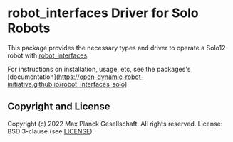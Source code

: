 robot_interfaces Driver for Solo Robots
=======================================

This package provides the necessary types and driver to operate a Solo12 robot
with [robot_interfaces](https://github.com/open-dynamic-robot-initiative/robot_interfaces).

For instructions on installation, usage, etc, see the packages's
[documentation](https://open-dynamic-robot-initiative.github.io/robot_interfaces_solo]


Copyright and License
---------------------

Copyright (c) 2022 Max Planck Gesellschaft.  All rights reserved.
License: BSD 3-clause (see [LICENSE](LICENSE)).
